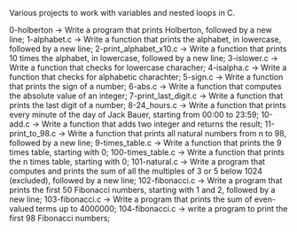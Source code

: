 Various projects to work with variables and nested loops in C.

0-holberton -> Write a program that prints Holberton, followed by a new line;
1-alphabet.c -> Write a function that prints the alphabet, in lowercase, followed by a new line;
2-print_alphabet_x10.c -> Write a function that prints 10 times the alphabet, in lowercase, followed by a new line;
3-islower.c -> Write a function that checks for lowercase characher;
4-isalpha.c -> Write a function that checks for alphabetic charachter;
5-sign.c -> Write a function that prints the sign of a number;
6-abs.c -> Write a function that computes the absolute value of an integer;
7-print_last_digit.c -> Write a function that prints the last digit of a number;
8-24_hours.c -> Write a function that prints every minute of the day of Jack Bauer, starting from 00:00 to 23:59;
10-add.c -> Write a function that adds two integer and returns the result;
11-print_to_98.c -> Write a function that prints all natural numbers from n to 98, followed by a new line;
9-times_table.c -> Write a function that prints the 9 times table, starting with 0;
100-times_table.c -> Write a function that prints the n times table, starting with 0;
101-natural.c -> Write a program that computes and prints the sum of all the multiples of 3 or 5 below 1024 (excluded), followed by a new line;
102-fibonacci.c -> Write a program that prints the first 50 Fibonacci numbers, starting with 1 and 2, followed by a new line;
103-fibonacci.c -> Write a program that prints the sum of even-valued terms up to 4000000;
104-fibonacci.c -> write a program to print the first 98 Fibonacci numbers;
